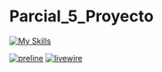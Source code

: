 # Parcial_5_Proyecto

[![My Skills](https://skillicons.dev/icons?i=css,html,laravel,mysql,php,tailwind)](https://skillicons.dev)

<!--
## Visualizacion de la Aplicacion Funcionando
<a href="https://youtu.be/WxULImf7ulc"><img alt="YouTube" src="https://img.shields.io/badge/YouTube-LINK-red"></a>
-->

<a href="https://preline.co/index.html"><img alt="preline" src="https://img.shields.io/badge/preline-Link-blue"></a>
<a href="https://laravel-livewire.com/"><img alt="livewire" src="https://img.shields.io/badge/livewire-Link-pink"></a>


